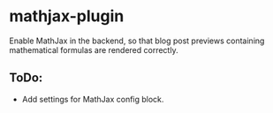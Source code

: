 # mathjax-plugin

Enable MathJax in the backend, so that blog post previews containing mathematical formulas are rendered correctly.

## ToDo:

* Add settings for MathJax config block.
